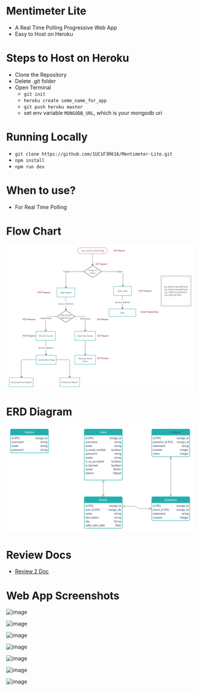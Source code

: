 # Mentimeter Lite
- A Real Time Polling Progressive Web App
- Easy to Host on Heroku

# Steps to Host on Heroku
- Clone the Repository
- Delete .git folder
- Open Terminal
    - `git init`
    - `heroku create some_name_for_app`
    - `git push heroku master`
    - set env variable `MONGODB_URL`, which is your mongodb uri
    
# Running Locally
- `git clone https://github.com/1UC1F3R616/Mentimeter-Lite.git`
- `npm install`
- `npm run dev`

# When to use?
- For Real Time Polling

# Flow Chart
![Flow Chart](/images/Flow%20Chart%20Mentimeter-Lite.png)


# ERD Diagram
![ERD Diagram](/images/ERD%20MentimeterLite.png)

# Review Docs
- [Review 2 Doc](https://docs.google.com/document/d/1UkgdpDO8cZnW2gMQuFtesWc3FRbXdEzb3TF4SeGlPxI/edit?usp=sharing)

# Web App Screenshots
![image](https://user-images.githubusercontent.com/41824020/97712909-19589200-1ae5-11eb-861c-fd153e01c8b4.png)

![image](https://user-images.githubusercontent.com/41824020/97713025-47d66d00-1ae5-11eb-88c7-e9b1bd3d905e.png)

![image](https://user-images.githubusercontent.com/41824020/97713150-73595780-1ae5-11eb-9dc6-07f399d679eb.png)

![image](https://user-images.githubusercontent.com/41824020/97713484-e95dbe80-1ae5-11eb-9803-768c80641ff6.png)

![image](https://user-images.githubusercontent.com/41824020/97713763-435e8400-1ae6-11eb-8f18-4f91d9e0f86b.png)

![image](https://user-images.githubusercontent.com/41824020/97713845-5e30f880-1ae6-11eb-8647-53a547cb090e.png)

![image](https://user-images.githubusercontent.com/41824020/97714215-e1eae500-1ae6-11eb-8944-c2ed189069cc.png)
